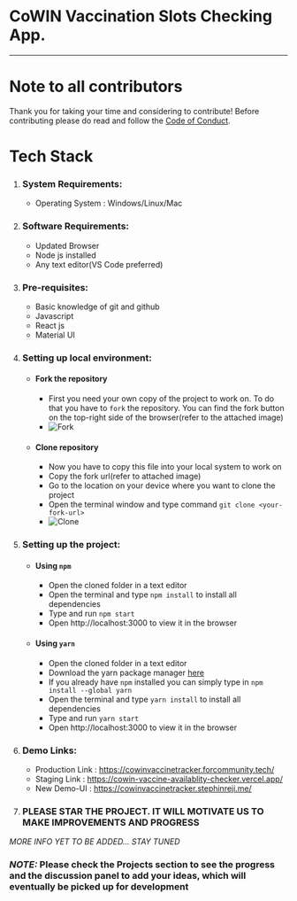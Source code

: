 # CoWIN Vaccination Slots Checking App.

---

# Note to all contributors

Thank you for taking your time and considering to contribute! Before
contributing please do read and follow the
[Code of Conduct](https://github.com/Ciggzy1312/Cowin-Vaccine-Availablity-Checker/blob/staging/CODE_OF_CONDUCT.md).

# Tech Stack

1. ### System Requirements:
   - Operating System : Windows/Linux/Mac
2. ### Software Requirements:
   - Updated Browser
   - Node js installed
   - Any text editor(VS Code preferred)
3. ### Pre-requisites:
   - Basic knowledge of git and github
   - Javascript
   - React js
   - Material UI
4. ### Setting up local environment:
   - #### Fork the repository
     - First you need your own copy of the project to work on. To do that you
       have to `fork` the repository. You can find the fork button on the
       top-right side of the browser(refer to the attached image)
     - ![Fork](images/Fork.jpg)
   - #### Clone repository
     - Now you have to copy this file into your local system to work on
     - Copy the fork url(refer to attached image)
     - Go to the location on your device where you want to clone the project
     - Open the terminal window and type command `git clone <your-fork-url>`
     - ![Clone](images/Clone.jpg)
5. ### Setting up the project:
   - #### Using `npm`
     - Open the cloned folder in a text editor
     - Open the terminal and type `npm install` to install all dependencies
     - Type and run `npm start`
     - Open http://localhost:3000 to view it in the browser
   - #### Using `yarn`
     - Open the cloned folder in a text editor
     - Download the yarn package manager
       [here](https://classic.yarnpkg.com/en/docs/install#windows-stable)
     - If you already have `npm` installed you can simply type in
       `npm install --global yarn`
     - Open the terminal and type `yarn install` to install all dependencies
     - Type and run `yarn start`
     - Open http://localhost:3000 to view it in the browser
6. ### Demo Links:
   - Production Link : https://cowinvaccinetracker.forcommunity.tech/
   - Staging Link : https://cowin-vaccine-availablity-checker.vercel.app/
   - New Demo-UI : https://cowinvaccinetracker.stephinreji.me/
7. ### PLEASE STAR THE PROJECT. IT WILL MOTIVATE US TO MAKE IMPROVEMENTS AND PROGRESS

_MORE INFO YET TO BE ADDED... STAY TUNED_

### _NOTE:_ Please check the Projects section to see the progress and the discussion panel to add your ideas, which will eventually be picked up for development
